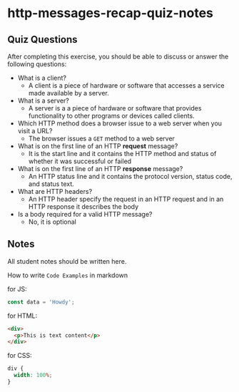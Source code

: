 # http-messages-recap-quiz-notes

## Quiz Questions

After completing this exercise, you should be able to discuss or answer the following questions:

- What is a client?
  - A client is a piece of hardware or software that accesses a service made available by a server.
- What is a server?
  - A server is a a piece of hardware or software that provides functionality to other programs or devices called clients.
- Which HTTP method does a browser issue to a web server when you visit a URL?
  - The browser issues a `GET` method to a web server
- What is on the first line of an HTTP **request** message?
  - It is the start line and it contains the HTTP method and status of whether it was successful or failed
- What is on the first line of an HTTP **response** message?
  - An HTTP status line and it contains the protocol version, status code, and status text.
- What are HTTP headers?
  - An HTTP header specify the request in an HTTP request and in an HTTP response it describes the body
- Is a body required for a valid HTTP message?
  - No, it is optional

## Notes

All student notes should be written here.

How to write `Code Examples` in markdown

for JS:

```javascript
const data = 'Howdy';
```

for HTML:

```html
<div>
  <p>This is text content</p>
</div>
```

for CSS:

```css
div {
  width: 100%;
}
```
